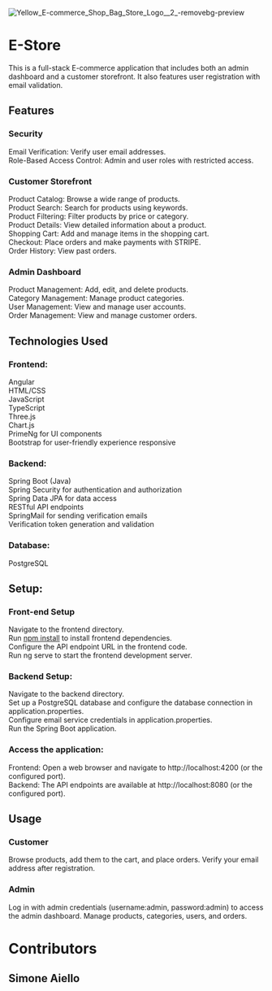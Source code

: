 
![Yellow_E-commerce_Shop_Bag_Store_Logo__2_-removebg-preview](https://github.com/SimoneAiello97/Capstone/assets/126870680/3e1cbcd9-a2d5-44ce-8251-8028104efd99)
# E-Store 

This is a full-stack E-commerce application that includes both an admin dashboard and a customer storefront. It also features user registration with email validation.

## Features

### Security 
Email Verification: Verify user email addresses. <br>
Role-Based Access Control: Admin and user roles with restricted access. <br>

### Customer Storefront

Product Catalog: Browse a wide range of products. <br>
Product Search: Search for products using keywords. <br>
Product Filtering: Filter products by price or category. <br>
Product Details: View detailed information about a product. <br>
Shopping Cart: Add and manage items in the shopping cart. <br>
Checkout: Place orders and make payments with STRIPE. <br>
Order History: View past orders. <br>

### Admin Dashboard
Product Management: Add, edit, and delete products. <br>
Category Management: Manage product categories. <br>
User Management: View and manage user accounts. <br>
Order Management: View and manage customer orders. <br>

## Technologies Used
### Frontend:

Angular <br>
HTML/CSS <br>
JavaScript <br>
TypeScript <br>
Three.js <br>
Chart.js <br>
PrimeNg for UI components <br>
Bootstrap for user-friendly experience responsive <br>

### Backend:

Spring Boot (Java) <br>
Spring Security for authentication and authorization <br>
Spring Data JPA for data access <br>
RESTful API endpoints <br>
SpringMail for sending verification emails <br>
Verification token generation and validation <br>

### Database:

PostgreSQL

## Setup:
### Front-end Setup
Navigate to the frontend directory.  <br>
Run [npm install](https://img.shields.io/badge/npm_install-grey) to install frontend dependencies.  <br>
Configure the API endpoint URL in the frontend code.  <br>
Run ng serve to start the frontend development server.  <br>

### Backend Setup:

Navigate to the backend directory.  <br>
Set up a PostgreSQL database and configure the database connection in application.properties.  <br>
Configure email service credentials in application.properties.  <br>
Run the Spring Boot application.  <br>

### Access the application:

Frontend: Open a web browser and navigate to http://localhost:4200 (or the configured port).  <br>
Backend: The API endpoints are available at http://localhost:8080 (or the configured port).  <br>

## Usage 

### Customer 
Browse products, add them to the cart, and place orders. Verify your email address after registration.

### Admin
Log in with admin credentials (username:admin, password:admin) to access the admin dashboard. Manage products, categories, users, and orders.


# Contributors
## Simone Aiello


